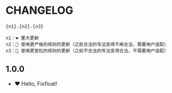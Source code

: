 # CHANGELOG

```
{n1}.{n2}.{n3}

n1：❤️ 重大更新
n2：💛 使用更严格的规则的更新（之前合法的写法变得不再合法，需要用户适配）
n3：💚 使用更宽松的规则的更新（之前不合法的写法变得合法，不需要用户适配）
```

## 1.0.0

- ❤️ Hello, Fixfloat!